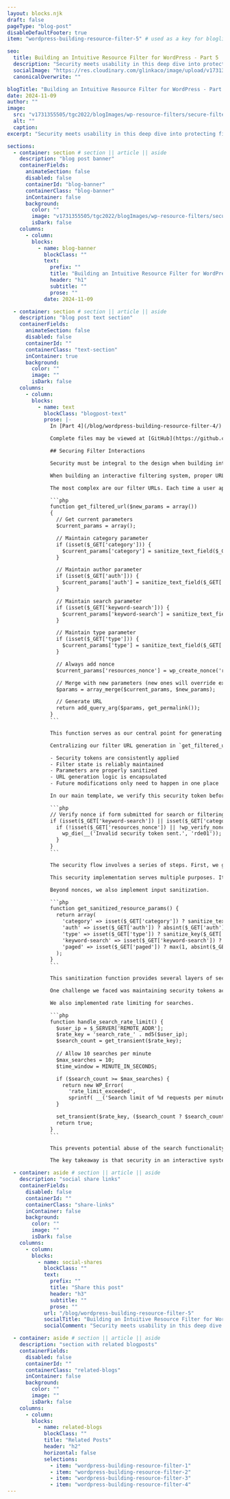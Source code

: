 ```yaml
---
layout: blocks.njk
draft: false
pageType: "blog-post"
disableDefaultFooter: true
item: "wordpress-building-resource-filter-5" # used as a key for bloglist filters

seo:
  title: Building an Intuitive Resource Filter for WordPress - Part 5 | Werner Glinka
  description: "Security meets usability in this deep dive into protecting filter interactions. Learn how we maintain secure state across filter combinations while keeping the user experience smooth and response times quick."
  socialImage: "https://res.cloudinary.com/glinkaco/image/upload/v1731355505/tgc2022/blogImages/wp-resource-filters/secure-filters_etkugs.jpg"
  canonicalOverwrite: ""

blogTitle: "Building an Intuitive Resource Filter for WordPress - Part 5"
date: 2024-11-09
author: ""
image:
  src: "v1731355505/tgc2022/blogImages/wp-resource-filters/secure-filters_etkugs.jpg"
  alt: ""
  caption:
excerpt: "Security meets usability in this deep dive into protecting filter interactions. Learn how we maintain secure state across filter combinations while keeping the user experience smooth and response times quick."

sections:
  - container: section # section || article || aside
    description: "blog post banner"
    containerFields:
      animateSection: false
      disabled: false
      containerId: "blog-banner"
      containerClass: "blog-banner"
      inContainer: false
      background:
        color: ""
        image: "v1731355505/tgc2022/blogImages/wp-resource-filters/secure-filters_etkugs.jpg"
        isDark: false
    columns:
      - column:
        blocks:
          - name: blog-banner
            blockClass: ""
            text:
              prefix: ""
              title: "Building an Intuitive Resource Filter for WordPress - Part 5"
              header: "h1"
              subtitle: ""
              prose: ""
            date: 2024-11-09

  - container: section # section || article || aside
    description: "blog post text section"
    containerFields:
      animateSection: false
      disabled: false
      containerId: ""
      containerClass: "text-section"
      inContainer: true
      background:
        color: ""
        image: ""
        isDark: false
    columns:
      - column:
        blocks:
          - name: text
            blockClass: "blogpost-text"
            prose: |-
              In [Part 4](/blog/wordpress-building-resource-filter-4/) of this series, we discussed building the results display using cards and paging. In this installment, we'll review securing filter interactions while ensuring a smooth user experience.

              Complete files may be viewed at [GitHub](https://github.com/wernerglinka/WP-Filter-Files/tree/main)

              ## Securing Filter Interactions

              Security must be integral to the design when building interactive features like a filtering system. Our resource filtering system uses [WordPress nonces](https://developer.wordpress.org/apis/security/nonces/) to protect against unauthorized actions and potential [cross-site request forgery (CSRF)](https://owasp.org/www-community/attacks/csrf) attacks.

              When building an interactive filtering system, proper URL handling isn't just about maintaining state - it's a crucial part of security. Our system generates three distinct types of URLs, each with its own requirements and security considerations.

              The most complex are our filter URLs. Each time a user applies a filter, we need to maintain both their current selections and our security measures.

              ```php
              function get_filtered_url($new_params = array())
              {
                // Get current parameters
                $current_params = array();

                // Maintain category parameter
                if (isset($_GET['category'])) {
                  $current_params['category'] = sanitize_text_field($_GET['category']);
                }

                // Maintain author parameter
                if (isset($_GET['auth'])) {
                  $current_params['auth'] = sanitize_text_field($_GET['auth']);
                }

                // Maintain search parameter
                if (isset($_GET['keyword-search'])) {
                  $current_params['keyword-search'] = sanitize_text_field($_GET['keyword-search']);
                }

                // Maintain type parameter
                if (isset($_GET['type'])) {
                  $current_params['type'] = sanitize_text_field($_GET['type']);
                }

                // Always add nonce
                $current_params['resources_nonce'] = wp_create_nonce('resources_filter');

                // Merge with new parameters (new ones will override existing ones)
                $params = array_merge($current_params, $new_params);

                // Generate URL
                return add_query_arg($params, get_permalink());
              }
              ```

              This function serves as our central point for generating secure filter URLs. Whether a user is selecting a category, choosing an author, or applying a type filter, `get_filtered_url()` ensures their current selections are maintained while keeping the interaction secure.

              Centralizing our filter URL generation in `get_filtered_url()` provides several benefits:

              - Security tokens are consistently applied
              - Filter state is reliably maintained
              - Parameters are properly sanitized
              - URL generation logic is encapsulated
              - Future modifications only need to happen in one place

              In our main template, we verify this security token before processing any filter requests.

              ```php
              // Verify nonce if form submitted for search or filtering
              if (isset($_GET['keyword-search']) || isset($_GET['category']) || isset($_GET['auth']) || isset($_GET['type'])) {
                if (!isset($_GET['resources_nonce']) || !wp_verify_nonce($_GET['resources_nonce'], 'resources_filter')) {
                  wp_die(__('Invalid security token sent.', 'rde01'));
                }
              }
              ```

              The security flow involves a series of steps. First, we generate a fresh nonce when generating a filter link or form. Then, when a user clicks a filter or submits a search, the request includes this nonce. Before processing the request, we verify that the nonce is valid. If the nonce is missing or invalid, we stop processing to prevent potential attacks.

              This security implementation serves multiple purposes. It prevents unauthorized filter manipulation while protecting against CSRF attacks. It ensures requests come from legitimate users and maintains security across all filter combinations.

              Beyond nonces, we also implement input sanitization.

              ```php
              function get_sanitized_resource_params() {
                return array(
                  'category' => isset($_GET['category']) ? sanitize_text_field($_GET['category']) : null,
                  'auth' => isset($_GET['auth']) ? absint($_GET['auth']) : null,
                  'type' => isset($_GET['type']) ? sanitize_key($_GET['type']) : null,
                  'keyword-search' => isset($_GET['keyword-search']) ? sanitize_text_field($_GET['keyword-search']) : null,
                  'paged' => isset($_GET['paged']) ? max(1, absint($_GET['paged'])) : 1
                );
              }
              ```

              This sanitization function provides several layers of security. All text inputs undergo proper sanitization, while numeric values are forced to be integers. The function rejects invalid input entirely, and each parameter type receives appropriate handling based on its expected format.

              One challenge we faced was maintaining security tokens across multiple filter combinations. Consider a user who first selects a category, then performs a search, and finally filters by author. Each step needs to maintain the security context while preserving the existing filters. Our solution was to centralize URL generation in get_filtered_url(), ensuring every interaction remains secure without compromising functionality.

              We also implemented rate limiting for searches.

              ```php
              function handle_search_rate_limit() {
                $user_ip = $_SERVER['REMOTE_ADDR'];
                $rate_key = 'search_rate_' . md5($user_ip);
                $search_count = get_transient($rate_key);
                
                // Allow 10 searches per minute
                $max_searches = 10;
                $time_window = MINUTE_IN_SECONDS;

                if ($search_count >= $max_searches) {
                  return new WP_Error(
                    'rate_limit_exceeded',
                    sprintf( __('Search limit of %d requests per minute exceeded. Please try again later.', 'rde01'), $max_searches ) );
                }

                set_transient($rate_key, ($search_count ? $search_count + 1 : 1), $time_window);
                return true;
              }
              ```

              This prevents potential abuse of the search functionality while maintaining a good user experience for legitimate users.

              The key takeaway is that security in an interactive system isn't just about adding individual security measures - it's about designing the system to maintain security across all possible user interactions. By centralizing our security handling and carefully considering the user flow, we've created a system that's both secure and user-friendly.

  - container: aside # section || article || aside
    description: "social share links"
    containerFields:
      disabled: false
      containerId: ""
      containerClass: "share-links"
      inContainer: false
      background:
        color: ""
        image: ""
        isDark: false
    columns:
      - column:
        blocks:
          - name: social-shares
            blockClass: ""
            text:
              prefix: ""
              title: "Share this post"
              header: "h3"
              subtitle: ""
              prose: ""
            url: "/blog/wordpress-building-resource-filter-5"
            socialTitle: "Building an Intuitive Resource Filter for WordPress - Part 5"
            socialComment: "Security meets usability in this deep dive into protecting filter interactions. Learn how we maintain secure state across filter combinations while keeping the user experience smooth and response times quick."

  - container: aside # section || article || aside
    description: "section with related blogposts"
    containerFields:
      disabled: false
      containerId: ""
      containerClass: "related-blogs"
      inContainer: false
      background:
        color: ""
        image: ""
        isDark: false
    columns:
      - column:
        blocks:
          - name: related-blogs
            blockClass: ""
            title: "Related Posts"
            header: "h2"
            horizontal: false
            selections:
              - item: "wordpress-building-resource-filter-1"
              - item: "wordpress-building-resource-filter-2"
              - item: "wordpress-building-resource-filter-3"
              - item: "wordpress-building-resource-filter-4"
---
```

